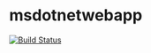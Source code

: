 # msdotnetwebapp

[![Build Status](https://dev.azure.com/denis18jam/AgileProject/_apis/build/status%2Fdenisdbell.msdotnetwebapp?branchName=main)](https://dev.azure.com/denis18jam/AgileProject/_build/latest?definitionId=2&branchName=main)
